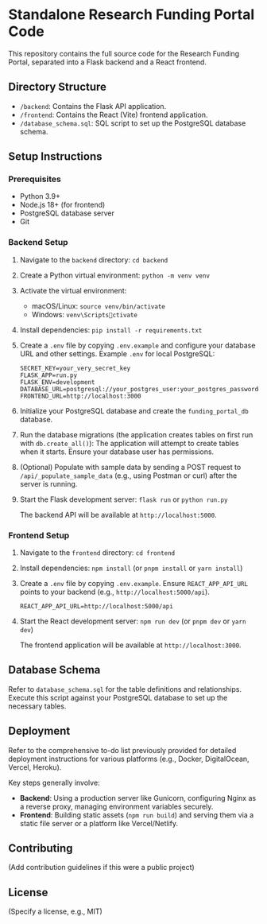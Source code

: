
# Standalone Research Funding Portal Code

This repository contains the full source code for the Research Funding Portal, 
separated into a Flask backend and a React frontend.

## Directory Structure

- `/backend`: Contains the Flask API application.
- `/frontend`: Contains the React (Vite) frontend application.
- `/database_schema.sql`: SQL script to set up the PostgreSQL database schema.

## Setup Instructions

### Prerequisites

- Python 3.9+
- Node.js 18+ (for frontend)
- PostgreSQL database server
- Git

### Backend Setup

1.  Navigate to the `backend` directory: `cd backend`
2.  Create a Python virtual environment: `python -m venv venv`
3.  Activate the virtual environment:
    *   macOS/Linux: `source venv/bin/activate`
    *   Windows: `venv\Scriptsctivate`
4.  Install dependencies: `pip install -r requirements.txt`
5.  Create a `.env` file by copying `.env.example` and configure your database URL and other settings.
    Example `.env` for local PostgreSQL:
    ```
    SECRET_KEY=your_very_secret_key
    FLASK_APP=run.py
    FLASK_ENV=development
    DATABASE_URL=postgresql://your_postgres_user:your_postgres_password@localhost:5432/funding_portal_db
    FRONTEND_URL=http://localhost:3000
    ```
6.  Initialize your PostgreSQL database and create the `funding_portal_db` database.
7.  Run the database migrations (the application creates tables on first run with `db.create_all()`):
    The application will attempt to create tables when it starts. Ensure your database user has permissions.
8.  (Optional) Populate with sample data by sending a POST request to `/api/_populate_sample_data` (e.g., using Postman or curl) after the server is running.
9.  Start the Flask development server: `flask run` or `python run.py`

    The backend API will be available at `http://localhost:5000`.

### Frontend Setup

1.  Navigate to the `frontend` directory: `cd frontend`
2.  Install dependencies: `npm install` (or `pnpm install` or `yarn install`)
3.  Create a `.env` file by copying `.env.example`.
    Ensure `REACT_APP_API_URL` points to your backend (e.g., `http://localhost:5000/api`).
    ```
    REACT_APP_API_URL=http://localhost:5000/api
    ```
4.  Start the React development server: `npm run dev` (or `pnpm dev` or `yarn dev`)

    The frontend application will be available at `http://localhost:3000`.

## Database Schema

Refer to `database_schema.sql` for the table definitions and relationships.
Execute this script against your PostgreSQL database to set up the necessary tables.

## Deployment

Refer to the comprehensive to-do list previously provided for detailed deployment instructions for various platforms (e.g., Docker, DigitalOcean, Vercel, Heroku).

Key steps generally involve:
-   **Backend**: Using a production server like Gunicorn, configuring Nginx as a reverse proxy, managing environment variables securely.
-   **Frontend**: Building static assets (`npm run build`) and serving them via a static file server or a platform like Vercel/Netlify.

## Contributing

(Add contribution guidelines if this were a public project)

## License

(Specify a license, e.g., MIT)
